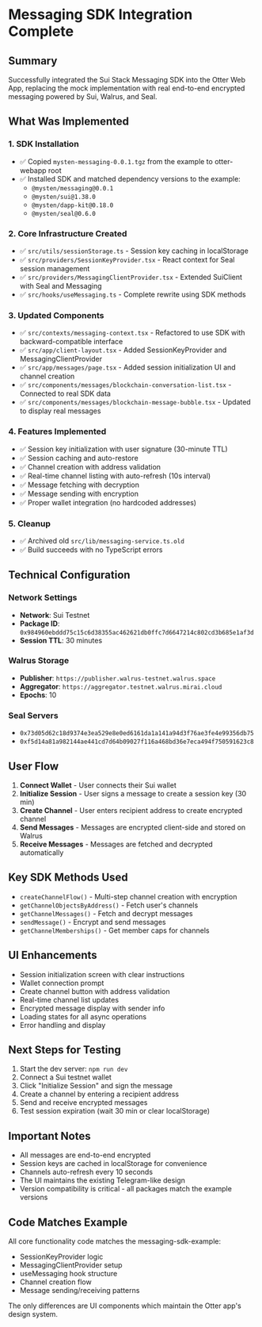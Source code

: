 # Messaging SDK Integration Complete

## Summary
Successfully integrated the Sui Stack Messaging SDK into the Otter Web App, replacing the mock implementation with real end-to-end encrypted messaging powered by Sui, Walrus, and Seal.

## What Was Implemented

### 1. SDK Installation
- ✅ Copied `mysten-messaging-0.0.1.tgz` from the example to otter-webapp root
- ✅ Installed SDK and matched dependency versions to the example:
  - `@mysten/messaging@0.0.1`
  - `@mysten/sui@1.38.0`
  - `@mysten/dapp-kit@0.18.0`
  - `@mysten/seal@0.6.0`

### 2. Core Infrastructure Created
- ✅ `src/utils/sessionStorage.ts` - Session key caching in localStorage
- ✅ `src/providers/SessionKeyProvider.tsx` - React context for Seal session management
- ✅ `src/providers/MessagingClientProvider.tsx` - Extended SuiClient with Seal and Messaging
- ✅ `src/hooks/useMessaging.ts` - Complete rewrite using SDK methods

### 3. Updated Components
- ✅ `src/contexts/messaging-context.tsx` - Refactored to use SDK with backward-compatible interface
- ✅ `src/app/client-layout.tsx` - Added SessionKeyProvider and MessagingClientProvider
- ✅ `src/app/messages/page.tsx` - Added session initialization UI and channel creation
- ✅ `src/components/messages/blockchain-conversation-list.tsx` - Connected to real SDK data
- ✅ `src/components/messages/blockchain-message-bubble.tsx` - Updated to display real messages

### 4. Features Implemented
- ✅ Session key initialization with user signature (30-minute TTL)
- ✅ Session caching and auto-restore
- ✅ Channel creation with address validation
- ✅ Real-time channel listing with auto-refresh (10s interval)
- ✅ Message fetching with decryption
- ✅ Message sending with encryption
- ✅ Proper wallet integration (no hardcoded addresses)

### 5. Cleanup
- ✅ Archived old `src/lib/messaging-service.ts.old`
- ✅ Build succeeds with no TypeScript errors

## Technical Configuration

### Network Settings
- **Network**: Sui Testnet
- **Package ID**: `0x984960ebddd75c15c6d38355ac462621db0ffc7d6647214c802cd3b685e1af3d`
- **Session TTL**: 30 minutes

### Walrus Storage
- **Publisher**: `https://publisher.walrus-testnet.walrus.space`
- **Aggregator**: `https://aggregator.testnet.walrus.mirai.cloud`
- **Epochs**: 10

### Seal Servers
- `0x73d05d62c18d9374e3ea529e8e0ed6161da1a141a94d3f76ae3fe4e99356db75`
- `0xf5d14a81a982144ae441cd7d64b09027f116a468bd36e7eca494f750591623c8`

## User Flow

1. **Connect Wallet** - User connects their Sui wallet
2. **Initialize Session** - User signs a message to create a session key (30 min)
3. **Create Channel** - User enters recipient address to create encrypted channel
4. **Send Messages** - Messages are encrypted client-side and stored on Walrus
5. **Receive Messages** - Messages are fetched and decrypted automatically

## Key SDK Methods Used

- `createChannelFlow()` - Multi-step channel creation with encryption
- `getChannelObjectsByAddress()` - Fetch user's channels
- `getChannelMessages()` - Fetch and decrypt messages
- `sendMessage()` - Encrypt and send messages
- `getChannelMemberships()` - Get member caps for channels

## UI Enhancements

- Session initialization screen with clear instructions
- Wallet connection prompt
- Create channel button with address validation
- Real-time channel list updates
- Encrypted message display with sender info
- Loading states for all async operations
- Error handling and display

## Next Steps for Testing

1. Start the dev server: `npm run dev`
2. Connect a Sui testnet wallet
3. Click "Initialize Session" and sign the message
4. Create a channel by entering a recipient address
5. Send and receive encrypted messages
6. Test session expiration (wait 30 min or clear localStorage)

## Important Notes

- All messages are end-to-end encrypted
- Session keys are cached in localStorage for convenience
- Channels auto-refresh every 10 seconds
- The UI maintains the existing Telegram-like design
- Version compatibility is critical - all packages match the example versions

## Code Matches Example

All core functionality code matches the messaging-sdk-example:
- SessionKeyProvider logic
- MessagingClientProvider setup
- useMessaging hook structure
- Channel creation flow
- Message sending/receiving patterns

The only differences are UI components which maintain the Otter app's design system.

